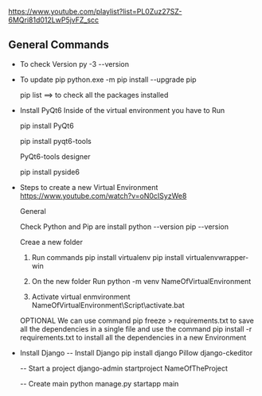 https://www.youtube.com/playlist?list=PL0Zuz27SZ-6MQri81d012LwP5jvFZ_scc

## General Commands

  * To check Version
    py -3 --version

  * To update pip
    python.exe -m pip install --upgrade pip

    pip list ==> to check all the packages installed

  * Install PyQt6
    Inside of the virtual environment you have to Run

    pip install PyQt6

    pip install pyqt6-tools

    PyQt6-tools designer

    pip install pyside6

  * Steps to create a new Virtual Environment
    https://www.youtube.com/watch?v=oN0cISyzWe8

    General 

    Check Python and Pip are install
        python --version
        pip --version
    
    Creae a new folder

    1. Run commands
        pip install virtualenv
        pip install virtualenvwrapper-win

    2. On the new folder Run
        python -m venv NameOfVirtualEnvironment

    3. Activate virtual enmvironment
        NameOfVirtualEnvironment\Script\activate.bat

    OPTIONAL
        We can use command pip freeze > requirements.txt to save all the dependencies in a single file and use the command pip install -r requirements.txt to install
        all the dependencies in a new Environment

  * Install Django
    -- Install Django
    pip install django Pillow django-ckeditor

    -- Start a project
    django-admin startproject NameOfTheProject

    -- Create main
    python manage.py startapp main
